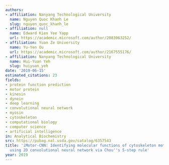 ```yaml
---
authors:
- affiliation: Nanyang Technological University
  name: Nguyen Quoc Khanh Le
  slug: nguyen_quoc_khanh_le
- affiliation: null
  name: Edward Kien Yee Yapp
  url: https://academic.microsoft.com/author/2083963252/
- affiliation: Yuan Ze University
  name: Yu-Yen Ou
  url: https://academic.microsoft.com/author/2167555176/
- affiliation: Nanyang Technological University
  name: Hui-Yuan Yeh
  slug: huiyuan_yeh
date: '2019-06-15'
estimated_citations: 23
fields:
- protein function prediction
- motor protein
- kinesin
- dynein
- deep learning
- convolutional neural network
- myosin
- cytoskeleton
- computational biology
- computer science
- artificial intelligence
in: Analytical Biochemistry
src: https://pubag.nal.usda.gov/catalog/6357543
title: 'iMotor-CNN: Identifying molecular functions of cytoskeleton motor proteins
  using 2D convolutional neural network via Chou''s 5-step rule'
year: 2019
---
```

